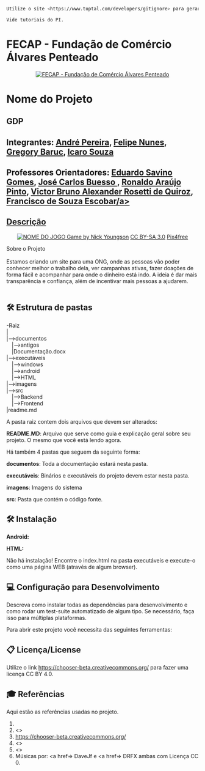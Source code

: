 ```sh
Utilize o site <https://www.toptal.com/developers/gitignore> para gerar seu arquivo gitignore e apague este campo.

Vide tutoriais do PI.
```

# FECAP - Fundação de Comércio Álvares Penteado

<p align="center">
<a href= "https://www.fecap.br/"><img src="https://encrypted-tbn0.gstatic.com/images?q=tbn:ANd9GcRhZPrRa89Kma0ZZogxm0pi-tCn_TLKeHGVxywp-LXAFGR3B1DPouAJYHgKZGV0XTEf4AE&usqp=CAU" alt="FECAP - Fundação de Comércio Álvares Penteado" border="0"></a>
</p>

# Nome do Projeto

## GDP

## Integrantes: <a href="https://www.linkedin.com/in/andrepereiradev/">André Pereira</a>, <a href="https://www.linkedin.com/in/felipe-nunes-de-almeida-a5719634b/">Felipe Nunes</a>, <a href="https://www.linkedin.com/in/gregory-b-602b72307/">Gregory Baruc</a>, <a href="https://www.linkedin.com/in/icaro-souza-dev/">Icaro Souza</a>

## Professores Orientadores: <a href="https://www.linkedin.com/in/eduardo-savino/">Eduardo Savino Gomes</a>, <a href="https://www.linkedin.com/in/jbuesso/">José Carlos Buesso </a>, <a href="https://www.linkedin.com/in/ronaldo-araujo-pinto-3542811a/">Ronaldo Araújo Pinto</a>, <a href="https://www.linkedin.com/in/victorbarq/">Victor Bruno Alexander Rosetti de Quiroz</a>, <a href="https://www.linkedin.com/in/francisco-escobar/">Francisco de Souza Escobar/a>

## Descrição

<p align="center">
<img src="https://pix4free.org/assets/library/2021-01-20/originals/game.jpg" alt="NOME DO JOGO" border="0">
  Game by <a href="http://www.nyphotographic.com/">Nick Youngson</a> <a rel="license" href="https://creativecommons.org/licenses/by-sa/3.0/">CC BY-SA 3.0</a> <a href="http://pix4free.org/">Pix4free</a>
</p>


Sobre o Projeto
<br><br>
Estamos criando um site para uma ONG, onde as pessoas vão poder conhecer melhor o trabalho dela, ver campanhas ativas, fazer doações de forma fácil e acompanhar para onde o dinheiro está indo. A ideia é dar mais transparência e confiança, além de incentivar mais pessoas a ajudarem.
<br><br>

## 🛠 Estrutura de pastas

-Raiz<br>
|<br>
|-->documentos<br>
  &emsp;|-->antigos<br>
  &emsp;|Documentação.docx<br>
|-->executáveis<br>
  &emsp;|-->windows<br>
  &emsp;|-->android<br>
  &emsp;|-->HTML<br>
|-->imagens<br>
|-->src<br>
  &emsp;|-->Backend<br>
  &emsp;|-->Frontend<br>
|readme.md<br>

A pasta raiz contem dois arquivos que devem ser alterados:

<b>README.MD</b>: Arquivo que serve como guia e explicação geral sobre seu projeto. O mesmo que você está lendo agora.

Há também 4 pastas que seguem da seguinte forma:

<b>documentos</b>: Toda a documentação estará nesta pasta.

<b>executáveis</b>: Binários e executáveis do projeto devem estar nesta pasta.

<b>imagens</b>: Imagens do sistema

<b>src</b>: Pasta que contém o código fonte.

## 🛠 Instalação

<b>Android:</b>


<b>HTML:</b>

Não há instalação!
Encontre o index.html na pasta executáveis e execute-o como uma página WEB (através de algum browser).

## 💻 Configuração para Desenvolvimento

Descreva como instalar todas as dependências para desenvolvimento e como rodar um test-suite automatizado de algum tipo. Se necessário, faça isso para múltiplas plataformas.

Para abrir este projeto você necessita das seguintes ferramentas:


## 📋 Licença/License
Utilize o link <https://chooser-beta.creativecommons.org/> para fazer uma licença CC BY 4.0.

## 🎓 Referências

Aqui estão as referências usadas no projeto.

1. <h>
2. <>
3. <https://chooser-beta.creativecommons.org/>
4. <>
5. <>
6. Músicas por: <a href=> DaveJf </a> e <a href=> DRFX </a> ambas com Licença CC 0.
